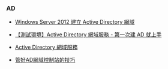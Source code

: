 ### AD  
* [Windows Server 2012 建立 Active Directory 網域](http://my-fish-it.blogspot.tw/2012/07/ss-windows-server-2012-active-directory.html)  

* [【測試環境】Active Directory 網域服務 - 第一次建 AD 就上手](http://kuang1984tw.pixnet.net/blog/post/152347486-%E3%80%90%E6%B8%AC%E8%A9%A6%E7%92%B0%E5%A2%83%E3%80%91active-directory-%E7%B6%B2%E5%9F%9F%E6%9C%8D%E5%8B%99---%E7%AC%AC%E4%B8%80%E6%AC%A1)  

* [Active Directory 網域服務](http://epaper.gotop.com.tw/pdf/ACA018800.pdf)  

* [管好AD網域控制站的技巧](http://www.ithome.com.tw/node/50696)  
